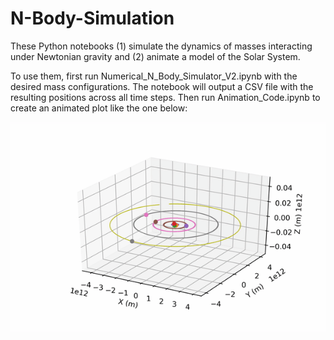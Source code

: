 # N-Body-Simulation
These Python notebooks
(1) simulate the dynamics of masses interacting under Newtonian gravity and
(2) animate a model of the Solar System.

To use them, first run Numerical_N_Body_Simulator_V2.ipynb with the desired mass configurations.  The notebook will output a CSV file with the resulting positions across all time steps.  Then run Animation_Code.ipynb to create an animated plot like the one below:

![](https://github.com/WeijiaHeAtBerkeley/N-Body-Simulation/blob/main/solar_system.gif)
